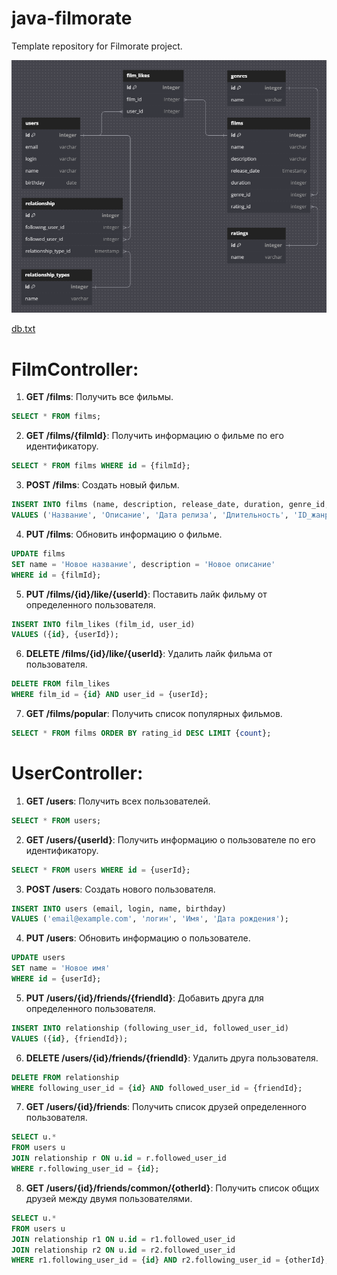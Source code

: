 # java-filmorate
Template repository for Filmorate project.

![db.png](db_diagram/db.png)

[db.txt](db_diagram/db.txt)

# FilmController:
1. **GET /films**: Получить все фильмы.
```sql
SELECT * FROM films;
```
2. **GET /films/{filmId}**: Получить информацию о фильме по его идентификатору.
```sql
SELECT * FROM films WHERE id = {filmId};
```
3. **POST /films**: Создать новый фильм.
```sql
INSERT INTO films (name, description, release_date, duration, genre_id, rating_id)
VALUES ('Название', 'Описание', 'Дата релиза', 'Длительность', 'ID_жанра', 'ID_рейтинга');
```
4. **PUT /films**: Обновить информацию о фильме.
```sql
UPDATE films
SET name = 'Новое название', description = 'Новое описание'
WHERE id = {filmId};
```
5. **PUT /films/{id}/like/{userId}**: Поставить лайк фильму от определенного пользователя.
```sql
INSERT INTO film_likes (film_id, user_id) 
VALUES ({id}, {userId});
```
6. **DELETE /films/{id}/like/{userId}**: Удалить лайк фильма от пользователя.
```sql
DELETE FROM film_likes
WHERE film_id = {id} AND user_id = {userId};
```
7. **GET /films/popular**: Получить список популярных фильмов. 
```sql
SELECT * FROM films ORDER BY rating_id DESC LIMIT {count};
```

# UserController:
1. **GET /users**: Получить всех пользователей.
```sql
SELECT * FROM users;
```
2. **GET /users/{userId}**: Получить информацию о пользователе по его идентификатору.
```sql
SELECT * FROM users WHERE id = {userId};
```
3. **POST /users**: Создать нового пользователя.
```sql
INSERT INTO users (email, login, name, birthday) 
VALUES ('email@example.com', 'логин', 'Имя', 'Дата рождения');
```
4. **PUT /users**: Обновить информацию о пользователе.
```sql
UPDATE users
SET name = 'Новое имя'
WHERE id = {userId};
```
5. **PUT /users/{id}/friends/{friendId}**: Добавить друга для определенного пользователя.
```sql
INSERT INTO relationship (following_user_id, followed_user_id)
VALUES ({id}, {friendId});
```
6. **DELETE /users/{id}/friends/{friendId}**: Удалить друга пользователя.
```sql
DELETE FROM relationship
WHERE following_user_id = {id} AND followed_user_id = {friendId};
```
7. **GET /users/{id}/friends**: Получить список друзей определенного пользователя.
```sql
SELECT u.* 
FROM users u
JOIN relationship r ON u.id = r.followed_user_id
WHERE r.following_user_id = {id};
```
8. **GET /users/{id}/friends/common/{otherId}**: Получить список общих друзей между двумя пользователями.
```sql
SELECT u.*
FROM users u
JOIN relationship r1 ON u.id = r1.followed_user_id
JOIN relationship r2 ON u.id = r2.followed_user_id
WHERE r1.following_user_id = {id} AND r2.following_user_id = {otherId};
```